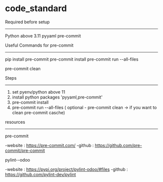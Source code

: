 # code_standard

Required before setup
_____________________

Python above 3.11
pyyaml 
pre-commit



Useful Commands for pre-commit
________________________

pip install pre-commit
pre-commit install
pre-commit run --all-files


pre-commit clean



Steps
____________

1) set pyenv/python above 11
2) install python packages 'pyyaml,pre-commit'
3) pre-commit install
4) pre-commit run --all-files
( optional - pre-commit clean -> if you want to clean pre-commit casche)

resources
______________


pre-commit 

-website : https://pre-commit.com/
-github : https://github.com/pre-commit/pre-commit

pylint--odoo

-website : https://pypi.org/project/pylint-odoo/#files
-github : https://github.com/pylint-dev/pylint
